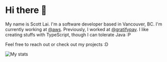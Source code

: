 # Hi there 👋

My name is Scott Lai. I'm a software developer based in Vancouver, BC.
I'm currently working at [@aws](https://aws.amazon.com/). Previously, I worked
at [@gratifypay](https://www.gratifypay.com/). I like creating stuffs with
TypeScript, though I can tolerate Java :P

Feel free to reach out or check out my projects :D

![My stats](https://github-readme-stats.vercel.app/api?username=scottdlai&show_icons=true&count_private=true)
